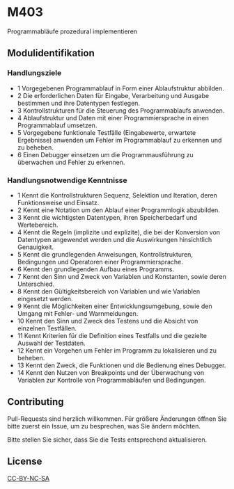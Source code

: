 # M403

Programmabläufe prozedural implementieren

## Modulidentifikation

### Handlungsziele
* 1	Vorgegebenen Programmablauf in Form einer Ablaufstruktur abbilden.	
* 2	Die erforderlichen Daten für Eingabe, Verarbeitung und Ausgabe bestimmen und ihre Datentypen festlegen.	
* 3	Kontrollstrukturen für die Steuerung des Programmablaufs anwenden.	
* 4	Ablaufstruktur und Daten mit einer Programmiersprache in einen Programmablauf umsetzen.	
* 5	Vorgegebene funktionale Testfälle (Eingabewerte, erwartete Ergebnisse) anwenden um Fehler im Programmablauf zu erkennen und zu beheben.
* 6	Einen Debugger einsetzen um die Programmausführung zu überwachen und Fehler zu erkennen.	

### Handlungsnotwendige Kenntnisse
* 1	Kennt die Kontrollstrukturen Sequenz, Selektion und Iteration, deren Funktionsweise und Einsatz.
* 2	Kennt eine Notation um den Ablauf einer Programmlogik abzubilden.
* 3 Kennt die wichtigsten Datentypen, ihren Speicherbedarf und Wertebereich.
* 4 Kennt die Regeln (implizite und explizite), die bei der Konversion von Datentypen angewendet werden und die Auswirkungen hinsichtlich Genauigkeit.
* 5 Kennt die grundlegenden Anweisungen, Kontrollstrukturen, Bedingungen und Operatoren einer Programmiersprache.
* 6 Kennt den grundlegenden Aufbau eines Programms.
* 7 Kennt den Sinn und Zweck von Variablen und Konstanten, sowie deren Unterschied.
* 8 Kennt den Gültigkeitsbereich von Variablen und wie Variablen eingesetzt werden.
* 9 Kennt die Möglichkeiten einer Entwicklungsumgebung, sowie den Umgang mit Fehler- und Warnmeldungen.
* 10 Kennt den Sinn und Zweck des Testens und die Absicht von einzelnen Testfällen.
* 11	Kennt Kriterien für die Definition eines Testfalls und die gezielte Auswahl der Testdaten.
* 12	Kennt ein Vorgehen um Fehler im Programm zu lokalisieren und zu beheben.
* 13	Kennt den Zweck, die Funktionen und die Bedienung eines Debugger.
* 14	Kennt den Nutzen von Breakpoints und der Überwachung von Variablen zur Kontrolle von Programmabläufen und Bedingungen.

## Contributing
Pull-Requests sind herzlich willkommen. Für größere Änderungen öffnen Sie bitte zuerst ein Issue, um zu besprechen, was Sie ändern möchten.

Bitte stellen Sie sicher, dass Sie die Tests entsprechend aktualisieren.

## License
[CC-BY-NC-SA](https://luis-luescher.com/license.html)
